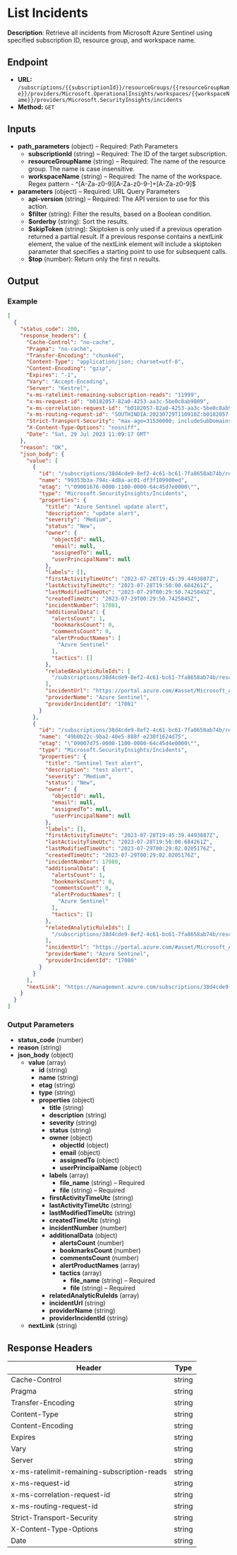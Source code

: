 # List Incidents

**Description**: Retrieve all incidents from Microsoft Azure Sentinel using specified subscription ID, resource group, and workspace name.

## Endpoint

- **URL:** `/subscriptions/{{subscriptionId}}/resourceGroups/{{resourceGroupName}}/providers/Microsoft.OperationalInsights/workspaces/{{workspaceName}}/providers/Microsoft.SecurityInsights/incidents`
- **Method:** `GET`
## Inputs

- **path_parameters** (object) – Required: Path Parameters
  - **subscriptionId** (string) – Required: The ID of the target subscription.
  - **resourceGroupName** (string) – Required: The name of the resource group. The name is case insensitive.
  - **workspaceName** (string) – Required: The name of the workspace. Regex pattern - ^[A-Za-z0-9][A-Za-z0-9-]+[A-Za-z0-9]$
- **parameters** (object) – Required: URL Query Parameters
  - **api-version** (string) – Required: The API version to use for this action.
  - **$filter** (string): Filter the results, based on a Boolean condition.
  - **$orderby** (string): Sort the results.
  - **$skipToken** (string): Skiptoken is only used if a previous operation returned a partial result. If a previous response contains a nextLink element, the value of the nextLink element will include a skiptoken parameter that specifies a starting point to use for subsequent calls.
  - **$top** (number): Return only the first n results.
## Output

### Example

```json
[
  {
    "status_code": 200,
    "response_headers": {
      "Cache-Control": "no-cache",
      "Pragma": "no-cache",
      "Transfer-Encoding": "chunked",
      "Content-Type": "application/json; charset=utf-8",
      "Content-Encoding": "gzip",
      "Expires": "-1",
      "Vary": "Accept-Encoding",
      "Server": "Kestrel",
      "x-ms-ratelimit-remaining-subscription-reads": "11999",
      "x-ms-request-id": "b0182057-82a0-4253-aa3c-5be0c8ab9809",
      "x-ms-correlation-request-id": "b0182057-82a0-4253-aa3c-5be0c8ab9809",
      "x-ms-routing-request-id": "SOUTHINDIA:20230729T110918Z:b0182057-82a0-4253-aa3c-5be0c8ab9809",
      "Strict-Transport-Security": "max-age=31536000; includeSubDomains",
      "X-Content-Type-Options": "nosniff",
      "Date": "Sat, 29 Jul 2023 11:09:17 GMT"
    },
    "reason": "OK",
    "json_body": {
      "value": [
        {
          "id": "/subscriptions/38d4cde9-8ef2-4c61-bc61-7fa8658ab74b/resourceGroups/test/providers/Microsoft.OperationalInsights/workspaces/swimlaneazuresentinel/providers/Microsoft.SecurityInsights/Incidents/99353b3a-794c-4d8a-ac01-df3f109900ed",
          "name": "99353b3a-794c-4d8a-ac01-df3f109900ed",
          "etag": "\"09001676-0000-1100-0000-64c45d7e0000\"",
          "type": "Microsoft.SecurityInsights/Incidents",
          "properties": {
            "title": "Azure Sentinel update alert",
            "description": "update alert",
            "severity": "Medium",
            "status": "New",
            "owner": {
              "objectId": null,
              "email": null,
              "assignedTo": null,
              "userPrincipalName": null
            },
            "labels": [],
            "firstActivityTimeUtc": "2023-07-28T19:45:39.4493887Z",
            "lastActivityTimeUtc": "2023-07-28T19:50:00.684261Z",
            "lastModifiedTimeUtc": "2023-07-29T00:29:50.7425845Z",
            "createdTimeUtc": "2023-07-29T00:29:50.7425845Z",
            "incidentNumber": 17081,
            "additionalData": {
              "alertsCount": 1,
              "bookmarksCount": 0,
              "commentsCount": 0,
              "alertProductNames": [
                "Azure Sentinel"
              ],
              "tactics": []
            },
            "relatedAnalyticRuleIds": [
              "/subscriptions/38d4cde9-8ef2-4c61-bc61-7fa8658ab74b/resourceGroups/test/providers/Microsoft.OperationalInsights/workspaces/swimlaneazuresentinel/providers/Microsoft.SecurityInsights/alertRules/6134bf18-8d6a-46ff-a3f1-cdd43cafbf57"
            ],
            "incidentUrl": "https://portal.azure.com/#asset/Microsoft_Azure_Security_Insights/Incident/subscriptions/38d4cde9-8ef2-4c61-bc61-7fa8658ab74b/resourceGroups/test/providers/Microsoft.OperationalInsights/workspaces/swimlaneazuresentinel/providers/Microsoft.SecurityInsights/Incidents/99353b3a-794c-4d8a-ac01-df3f109900ed",
            "providerName": "Azure Sentinel",
            "providerIncidentId": "17081"
          }
        },
        {
          "id": "/subscriptions/38d4cde9-8ef2-4c61-bc61-7fa8658ab74b/resourceGroups/test/providers/Microsoft.OperationalInsights/workspaces/swimlaneazuresentinel/providers/Microsoft.SecurityInsights/Incidents/49b0b22c-9ba2-40e5-888f-e230f1624d75",
          "name": "49b0b22c-9ba2-40e5-888f-e230f1624d75",
          "etag": "\"09007d75-0000-1100-0000-64c45d4e0000\"",
          "type": "Microsoft.SecurityInsights/Incidents",
          "properties": {
            "title": "Sentinel Test alert",
            "description": "test alert",
            "severity": "Medium",
            "status": "New",
            "owner": {
              "objectId": null,
              "email": null,
              "assignedTo": null,
              "userPrincipalName": null
            },
            "labels": [],
            "firstActivityTimeUtc": "2023-07-28T19:45:39.4493887Z",
            "lastActivityTimeUtc": "2023-07-28T19:50:00.684261Z",
            "lastModifiedTimeUtc": "2023-07-29T00:29:02.0205176Z",
            "createdTimeUtc": "2023-07-29T00:29:02.0205176Z",
            "incidentNumber": 17080,
            "additionalData": {
              "alertsCount": 1,
              "bookmarksCount": 0,
              "commentsCount": 0,
              "alertProductNames": [
                "Azure Sentinel"
              ],
              "tactics": []
            },
            "relatedAnalyticRuleIds": [
              "/subscriptions/38d4cde9-8ef2-4c61-bc61-7fa8658ab74b/resourceGroups/test/providers/Microsoft.OperationalInsights/workspaces/swimlaneazuresentinel/providers/Microsoft.SecurityInsights/alertRules/8a0d8e78-58a9-4d66-af3a-b054778b4aa2"
            ],
            "incidentUrl": "https://portal.azure.com/#asset/Microsoft_Azure_Security_Insights/Incident/subscriptions/38d4cde9-8ef2-4c61-bc61-7fa8658ab74b/resourceGroups/test/providers/Microsoft.OperationalInsights/workspaces/swimlaneazuresentinel/providers/Microsoft.SecurityInsights/Incidents/49b0b22c-9ba2-40e5-888f-e230f1624d75",
            "providerName": "Azure Sentinel",
            "providerIncidentId": "17080"
          }
        }
      ],
      "nextLink": "https://management.azure.com/subscriptions/38d4cde9-8ef2-4c61-bc61-7fa8658ab74b/resourceGroups/test/providers/Microsoft.OperationalInsights/workspaces/swimlaneazuresentinel/providers/Microsoft.SecurityInsights/incidents?api-version=2023-02-01&$top=2&$skipToken=H4sIAAAAAAAACj1WXVMiSRD8L_rIRaAsrq4R95D9MUMDgzQ4uBMX94CeFog6rq42snH32y-rdZ0IhZ7urs7KzKrmr197P9vN9cPe6V5nFtzpf5dm8YLquZzb9eRgFQA4IP755_7s_PRw_3xmT3v86k7Hb7cnw90i2V3_YVLKC5ZLZ86rbbWLL9W5vFS7x0V17o-rXXtcnVev_NtObkN_cviM_TBfMEzwZ6dfj46ODvejLU5P9ovp9BQiPFKfK8A_528mfbwCBhwFTPz1jRgptgW6vepacIybV3HNpPvl5kvqpkHnucunN-124budm-63bve12719W2B64vTrTYfzr9shpp3LL93tBLjuDvnqOdSuO0j-81wLrMqIK4lAg-rzvYFdDaSGkU9cSwSfUDkDJLRc7yzj9Owb5wSlNfpRR4ZxGv-S6xz6kfRWOm6uhKed6L7CGwez1ZebyEVTz63uVef7uv99fKPjK51Xrj5wXUhhFGYbeZhh3KR4Ggz6gEy8Q4kVD9Q4FcYaBzzHCHEl4gdxTkXTma1eBPMcOo1pA8Ntmk_pSAmzxPu-fP7EM6z5KdEiURc930dfYcT1TjcmTPV8zdPZW-4vEUghxxXsTOMxT5ReeZjMFJTyl7if5-h8SjrmORUc47WoODY_dP0ZcVTgfEN8pIDzjO01HvPjVMbJeAkDz0U8l7bK-qgOBI4ZIUfOaX6V4kmqE1PWeMQfSXnfQ5w35N1Az4q-Ub4i_FrnucdykMjfG2PymRJng0bj3HpOKI6EsfJwpnlpHkTHc8tph0vz2On6KudB_cm9kv3uL1ej0Pyp3zljRL4iHzTWTElS_CX5pLmUr4b6win_eKP-3PyhE7Wlb0rq8_uczG8VuN-86vpd5pN6ECzHZsV8jTB-A-8Nt3ZV52f1j_qlwspKIv_EVnrTUnDy4Kh_g6H6wua81Nel4X6u_-BP-Tacz_iflBeOBfQv87uKrCWeR1EN7olK50dZf80nxUiSHzSe3aryNv7myf6gr7QGDRZ8ozjONI7LOgf1EcdJcRFHFUPGVea4Dq-q8zDzb955rdAMOpaemnHB6KENhjhdRNkVSt5GX5InXXsjQv_HgmbSvHOe5RXjV8Fb-t6QfHfz4SM6ZqWLDrROB29wAay7KbubJhLDsA8vdoRpi-_6afvYiNazkSdxF8Z-9h23yR_YOeKmaDbrk_1KHIJR9l3mq_la0mc_VmNvafs5ewOWycyy_9OFtfABkXxyQ936mbDVmt_9qjEduc71ssh9ocEB5t5KsEG467jFQNgnmlvmylZ424dN5JX7-xLoWlkPIV59R7zBRH-Xj4OlAq_cF9YbDAN8XdZmoTob9rtxrkFMX-y6Jc6RIvONIackdAdWntzx7dk1cGK9pQvopzm8Gm0hsnnBIihYojX-QhZLo3VfagP46Jc7GY9ldAFRvDD1MBmWXINvND3YmylCc5lx26tJ7XEYVwVBy0C0pNUy_3C9Wbt5sWbX0_AzemUTxcY1nU9uTCL1vm_-0b66lhXvA-uGqHIdq9ydVU_7s02-vXuMA8f9cbbiRThe5zot7RlciyG11LpYYNBRX7hkZTN0nrwGs2OgYNlyycyAlxXnbSrqGfVk_u7JCy6IRuDdmDXzxnrh_RCxpIz8Ims_3FKWiyAG36QWrpefRYP7vqeOfKJd0wMH9PTX7NPcjzE5oOFITyqIUNhrWLWoTS2kz2JiliayjorhY4_dI2mFM3ltGw-tuZY4Vn6iPPRASXxDpKM--y2dGHi5xXvvN627Jc0H6xn1sAHB-RGKiFjUyrvcCeiTS8gqcPxeFZNYMygwRGuelAf6ykbLarZSRF_AVJgQp_jHmY8068zjflXzd8R3sqE9nZtHLG5e_OWIdzmOWJLUtTwpygZlOmOB8bmrg6FAC_UtT45630Z7MEdoaHdD3LwSrPqBuAe-xvCNfqIX0ob3Ane4HusOmJtwBynoBlsZzXygpm0ppMfjIvYwivTcjg2NTAzZKeaM59sRyh5u6OxkWxepGzasK0LWZoJQiZofnsSMSmNDkflibfTE0G8UQbTi-_q7YoxL4iqpH6F-F85d4PkuL883kEiZ3Jr8T3P_tgeDhrjDnCaIlr6kta7gq_UP1ZFfBZMWvOeNPLLaS5otFa36Wnvbm956UQrWwxjryIuA9xLDaV18ZTweOJvzHyV8yT8H6yL4of62meqhdk4y6AV7ge8d7P2x97R8kOu9019792v9GXtwZA-9Oy7y4zl_v9x-vn5_y9f__vv3_yuvC8b7CgAA"
    }
  }
]
```
### Output Parameters

- **status_code** (number)
- **reason** (string)
- **json_body** (object)
  - **value** (array)
    - **id** (string)
    - **name** (string)
    - **etag** (string)
    - **type** (string)
    - **properties** (object)
      - **title** (string)
      - **description** (string)
      - **severity** (string)
      - **status** (string)
      - **owner** (object)
        - **objectId** (object)
        - **email** (object)
        - **assignedTo** (object)
        - **userPrincipalName** (object)
      - **labels** (array)
        - **file_name** (string) – Required
        - **file** (string) – Required
      - **firstActivityTimeUtc** (string)
      - **lastActivityTimeUtc** (string)
      - **lastModifiedTimeUtc** (string)
      - **createdTimeUtc** (string)
      - **incidentNumber** (number)
      - **additionalData** (object)
        - **alertsCount** (number)
        - **bookmarksCount** (number)
        - **commentsCount** (number)
        - **alertProductNames** (array)
        - **tactics** (array)
          - **file_name** (string) – Required
          - **file** (string) – Required
      - **relatedAnalyticRuleIds** (array)
      - **incidentUrl** (string)
      - **providerName** (string)
      - **providerIncidentId** (string)
  - **nextLink** (string)
## Response Headers

| Header | Type |
|--------|------|
| Cache-Control | string |
| Pragma | string |
| Transfer-Encoding | string |
| Content-Type | string |
| Content-Encoding | string |
| Expires | string |
| Vary | string |
| Server | string |
| x-ms-ratelimit-remaining-subscription-reads | string |
| x-ms-request-id | string |
| x-ms-correlation-request-id | string |
| x-ms-routing-request-id | string |
| Strict-Transport-Security | string |
| X-Content-Type-Options | string |
| Date | string |